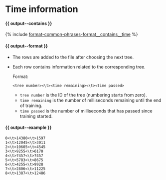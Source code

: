 # Time information

#### {{ output--contains }}

{% include [format-common-phrases-format__contains__time](../_includes/work_src/reusage-formats/format__contains__time.md) %}


#### {{ output--format }}

- The rows are added to the file after choosing the next tree.

- Each row contains information related to the corresponding tree.

    Format:
    ```
    <tree number><\t><time remaining><\t><time passed>
    ```

    - `tree number` is the ID of the tree (numbering starts from zero).
    - `time remaining` is the number of milliseconds remaining until the end of training.
    - `time passed` is the number of milliseconds that has passed since training started.

#### {{ output--example }}

```
0<\t>14380<\t>1597
1<\t>12045<\t>3011
2<\t>10605<\t>4545
3<\t>9255<\t>6170
4<\t>7457<\t>7457
5<\t>5783<\t>8675
6<\t>4255<\t>9928
7<\t>2806<\t>11225
8<\t>1387<\t>12486
```

